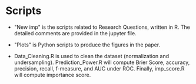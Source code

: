 # Scripts

* "New imp" is the scripts related to Research Questions, written in R. The detailed comments are provided in the jupyter file. 

* "Plots" is Python scripts to produce the figures in the paper.

* Data_Cleaning.R is used to clean the dataset (normalization and undersampling). Prediction_Power.R will compute Brier Score, accuracy, precision, recall, f-measure, and AUC under ROC. Finally, imp_score.R will compute importance score. 
